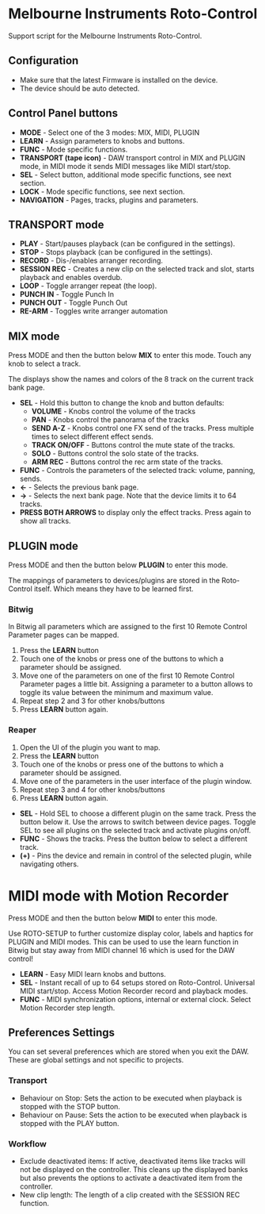 # Melbourne Instruments Roto-Control

Support script for the Melbourne Instruments Roto-Control.

## Configuration

* Make sure that the latest Firmware is installed on the device.
* The device should be auto detected.

## Control Panel buttons

* **MODE** - Select one of the 3 modes: MIX, MIDI, PLUGIN
* **LEARN** - Assign parameters to knobs and buttons.
* **FUNC** - Mode specific functions.
* **TRANSPORT (tape icon)** - DAW transport control in MIX and PLUGIN mode, in MIDI mode it sends MIDI messages like MIDI start/stop.
* **SEL** - Select button, additional mode specific functions, see next section.
* **LOCK** - Mode specific functions, see next section.
* **NAVIGATION** - Pages, tracks, plugins and parameters.

## TRANSPORT mode

* **PLAY** - Start/pauses playback (can be configured in the settings).
* **STOP** - Stops playback (can be configured in the settings).
* **RECORD** - Dis-/enables arranger recording.
* **SESSION REC** - Creates a new clip on the selected track and slot, starts playback and enables overdub.
* **LOOP** - Toggle arranger repeat (the loop).
* **PUNCH IN** - Toggle Punch In
* **PUNCH OUT** - Toggle Punch Out
* **RE-ARM** - Toggles write arranger automation

## MIX mode

Press MODE and then the button below **MIX** to enter this mode. Touch any knob to select a track.

The displays show the names and colors of the 8 track on the current track bank page.

* **SEL** - Hold this button to change the knob and button defaults:
    * **VOLUME** - Knobs control the volume of the tracks
    * **PAN** - Knobs control the panorama of the tracks
    * **SEND A-Z** - Knobs control one FX send of the tracks. Press multiple times to select different effect sends.
    * **TRACK ON/OFF** - Buttons control the mute state of the tracks.
    * **SOLO** - Buttons control the solo state of the tracks.
    * **ARM REC** - Buttons control the rec arm state of the tracks.
* **FUNC** - Controls the parameters of the selected track: volume, panning, sends.
* **<-** - Selects the previous bank page.
* **->** - Selects the next bank page. Note that the device limits it to 64 tracks.
* **PRESS BOTH ARROWS** to display only the effect tracks. Press again to show all tracks.

## PLUGIN mode

Press MODE and then the button below **PLUGIN** to enter this mode.

The mappings of parameters to devices/plugins are stored in the Roto-Control itself. Which means they have to be learned first.

### Bitwig

In Bitwig all parameters which are assigned to the first 10 Remote Control Parameter pages can be mapped.

1. Press the **LEARN** button
2. Touch one of the knobs or press one of the buttons to which a parameter should be assigned.
3. Move one of the parameters on one of the first 10 Remote Control Parameter pages a little bit. Assigning a parameter to a button allows to toggle its value between the minimum and maximum value.
4. Repeat step 2 and 3 for other knobs/buttons
5. Press **LEARN** button again.

### Reaper

1. Open the UI of the plugin you want to map.
2. Press the **LEARN** button
3. Touch one of the knobs or press one of the buttons to which a parameter should be assigned.
4. Move one of the parameters in the user interface of the plugin window.
5. Repeat step 3 and 4 for other knobs/buttons
6. Press **LEARN** button again.

* **SEL** - Hold SEL to choose a different plugin on the same track. Press the button below it. Use the arrows to switch between device pages. Toggle SEL to see all plugins on the selected track and activate plugins on/off.
* **FUNC** - Shows the tracks. Press the button below to select a different track.
* **(+)** - Pins the device and remain in control of the selected plugin, while navigating others.

# MIDI mode with Motion Recorder

Press MODE and then the button below **MIDI** to enter this mode.

Use ROTO-SETUP to further customize display color, labels and haptics for PLUGIN and MIDI modes. 
This can be used to use the learn function in Bitwig but stay away from MIDI channel 16 which is used for the DAW control!

* **LEARN** - Easy MIDI learn knobs and buttons.
* **SEL** - Instant recall of up to 64 setups stored on Roto-Control. Universal MIDI start/stop. Access Motion Recorder record and playback modes.
* **FUNC** - MIDI synchronization options, internal or external clock. Select Motion Recorder step length.


## Preferences Settings

You can set several preferences which are stored when you exit the DAW. These are global settings and not specific to projects.

### Transport

* Behaviour on Stop: Sets the action to be executed when playback is stopped with the STOP button.
* Behaviour on Pause: Sets the action to be executed when playback is stopped with the PLAY button.

### Workflow

* Exclude deactivated items: If active, deactivated items like tracks will not be displayed on the controller. This cleans up the displayed banks but also prevents the options to activate a deactivated item from the controller.
* New clip length: The length of a clip created with the SESSION REC function.

<div style="page-break-after: always; visibility: hidden"> 
\pagebreak 
</div>
